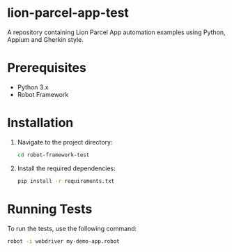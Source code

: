 # lion-parcel-app-test
A repository containing Lion Parcel App automation examples using Python, Appium and Gherkin style.

# Prerequisites
- Python 3.x
- Robot Framework

# Installation
1. Navigate to the project directory:
    ```sh
    cd robot-framework-test
    ```
2. Install the required dependencies:
    ```sh
    pip install -r requirements.txt
    ```

# Running Tests

To run the tests, use the following command:
```sh
robot -i webdriver my-demo-app.robot
``` 
